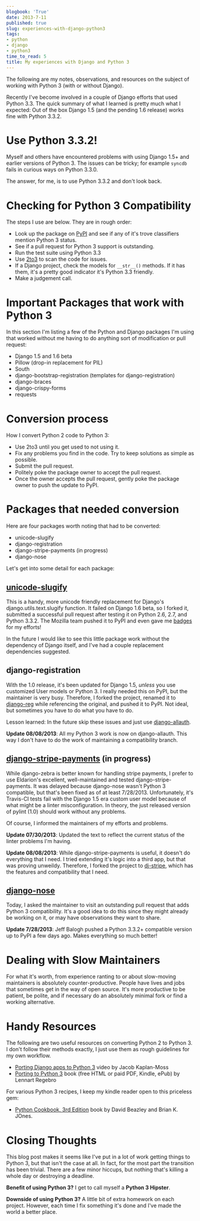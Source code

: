 ```yaml
---
blogbook: 'True'
date: 2013-7-11
published: true
slug: experiences-with-django-python3
tags:
- python
- django
- python3
time_to_read: 5
title: My experiences with Django and Python 3
---
```


The following are my notes, observations, and resources on the subject
of working with Python 3 (with or without Django).

Recently I've become involved in a couple of Django efforts that used
Python 3.3. The quick summary of what I learned is pretty much what I
expected: Out of the box Django 1.5 (and the pending 1.6 release) works
fine with Python 3.3.2.

Use Python 3.3.2!
=================

Myself and others have encountered problems with using Django 1.5+ and
earlier versions of Python 3. The issues can be tricky; for example
`syncdb` fails in curious ways on Python 3.3.0.

The answer, for me, is to use Python 3.3.2 and don't look back.

Checking for Python 3 Compatibility
===================================

The steps I use are below. They are in rough order:

-   Look up the package on [PyPI](https://pypi.python.org/pypi/) and see
    if any of it's trove classifiers mention Python 3 status.
-   See if a pull request for Python 3 support is outstanding.
-   Run the test suite using Python 3.3
-   Use [2to3](https://docs.python.org/2/library/2to3.html) to scan the
    code for issues.
-   If a Django project, check the models for `__str__()` methods. If it
    has them, it's a pretty good indicator it's Python 3.3 friendly.
-   Make a judgement call.

Important Packages that work with Python 3
==========================================

In this section I'm listing a few of the Python and Django packages
I'm using that worked without me having to do anything sort of
modification or pull request:

-   Django 1.5 and 1.6 beta
-   Pillow (drop-in replacement for PIL)
-   South
-   django-bootstrap-registration (templates for django-registration)
-   django-braces
-   django-crispy-forms
-   requests

Conversion process
==================

How I convert Python 2 code to Python 3:

-   Use 2to3 until you get used to not using it.
-   Fix any problems you find in the code. Try to keep solutions as
    simple as possible.
-   Submit the pull request.
-   Politely poke the package owner to accept the pull request.
-   Once the owner accepts the pull request, gently poke the package
    owner to push the update to PyPI.

Packages that needed conversion
===============================

Here are four packages worth noting that had to be converted:

-   unicode-slugify
-   django-registration
-   django-stripe-payments (in progress)
-   django-nose

Let's get into some detail for each package:

[unicode-slugify](https://pypi.python.org/pypi/unicode-slugify)
---------------------------------------------------------------

This is a handy, more unicode friendly replacement for Django's
django.utils.text.slugify function. It failed on Django 1.6 beta, so I
forked it, submitted a successful pull request after testing it on
Python 2.6, 2.7, and Python 3.3.2. The Mozilla team pushed it to PyPI
and even gave me
[badges](https://badges.mozilla.org/en-US/profiles/profile/pydanny) for
my efforts!

In the future I would like to see this little package work without the
dependency of Django itself, and I've had a couple replacement
dependencies suggested.

django-registration
-------------------

With the 1.0 release, it's been updated for Django 1.5, *unless* you
use customized User models or Python 3. I really needed this on PyPI,
but the maintainer is very busy. Therefore, I forked the project,
renamed it to [django-reg](https://pypi.python.org/pypi/django-reg)
while referencing the original, and pushed it to PyPI. Not ideal, but
sometimes you have to do what you have to do.

Lesson learned: In the future skip these issues and just use
[django-allauth](https://pypi.python.org/pypi/django-allauth).

**Update 08/08/2013**: All my Python 3 work is now on django-allauth.
This way I don't have to do the work of maintaining a compatibility
branch.

[django-stripe-payments](https://pypi.python.org/pypi/django-stripe-payments) (in progress)
-------------------------------------------------------------------------------------------

While django-zebra is better known for handling stripe payments, I
prefer to use Eldarion's excellent, well-maintained and tested
django-stripe-payments. It was delayed because django-nose wasn't
Python 3 compatible, but that's been fixed as of at least 7/28/2013.
Unfortunately, it's Travis-CI tests fail with the Django 1.5 era custom
user model because of what might be a linter misconfiguration. In
theory, the just released version of pylint (1.0) should work without
any problems.

Of course, I informed the maintainers of my efforts and problems.

**Update 07/30/2013**: Updated the text to reflect the current status of
the linter problems I'm having.

**Update 08/08/2013**: While django-stripe-payments is useful, it
doesn't do everything that I need. I tried extending it's logic into a
third app, but that was proving unweildy. Therefore, I forked the
project to [dj-stripe](https://pypi.python.org/pypi/dj-stripe), which
has the features and compatibility that I need.

[django-nose](https://pypi.python.org/pypi/django-nose)
-------------------------------------------------------

Today, I asked the maintainer to visit an outstanding pull request that
adds Python 3 compatibility. It's a good idea to do this since they
might already be working on it, or may have observations they want to
share.

**Update 7/28/2013**: Jeff Balogh pushed a Python 3.3.2+ compatible
version up to PyPI a few days ago. Makes everything so much better!

Dealing with Slow Maintainers
=============================

For what it's worth, from experience ranting to or about slow-moving
maintainers is absolutely counter-productive. People have lives and jobs
that sometimes get in the way of open source. It's more productive to
be patient, be polite, and if necessary do an absolutely minimal fork or
find a working alternative.

Handy Resources
===============

The following are two useful resources on converting Python 2 to Python
3. I don't follow their methods exactly, I just use them as rough
guidelines for my own workflow.

-   [Porting Django apps to Python 3](https://youtu.be/cJMGvAYYUyY) video
    by Jacob Kaplan-Moss
-   [Porting to Python 3](https://python3porting.com/) book (free HTML or
    paid PDF, Kindle, ePub) by Lennart Regebro

For various Python 3 recipes, I keep my kindle reader open to this
priceless gem:

-   [Python Cookbook, 3rd
    Edition](https://www.amazon.com/Python-Cookbook-ebook/dp/B00DQV4GGY/?tag=ihpydanny)
    book by David Beazley and Brian K. JOnes.

Closing Thoughts
================

This blog post makes it seems like I've put in a lot of work getting
things to Python 3, but that isn't the case at all. In fact, for the
most part the transition has been trivial. There are a few minor
hiccups, but nothing that's killing a whole day or destroying a
deadline.

**Benefit of using Python 3?** I get to call myself a **Python 3
Hipster**.

**Downside of using Python 3?** A little bit of extra homework on each
project. However, each time I fix something it's done and I've made
the world a better place.
